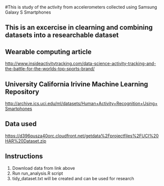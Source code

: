#This is study of the activity from accelerometers collected using Samsung Galaxy S Smartphones
## This is an excercise in clearning and combining datasets into a researchable dataset

## Wearable computing article
http://www.insideactivitytracking.com/data-science-activity-tracking-and-the-battle-for-the-worlds-top-sports-brand/
  
## University California Irivine Machine Learning Repository
http://archive.ics.uci.edu/ml/datasets/Human+Activity+Recognition+Using+Smartphones 

## Data used
https://d396qusza40orc.cloudfront.net/getdata%2Fprojectfiles%2FUCI%20HAR%20Dataset.zip 

## Instructions
1) Download data from link above
2) Run run_analysis.R script
3) tidy_dataset.txt will be created and can be used for research